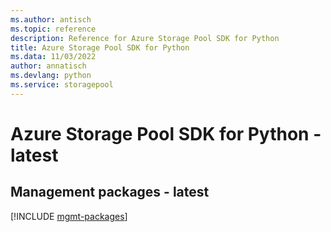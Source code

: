 ```yaml
---
ms.author: antisch
ms.topic: reference
description: Reference for Azure Storage Pool SDK for Python
title: Azure Storage Pool SDK for Python
ms.data: 11/03/2022
author: annatisch
ms.devlang: python
ms.service: storagepool
---
```

# Azure Storage Pool SDK for Python - latest

## Management packages - latest
[!INCLUDE [mgmt-packages](storage-pool-mgmt-index.md)]